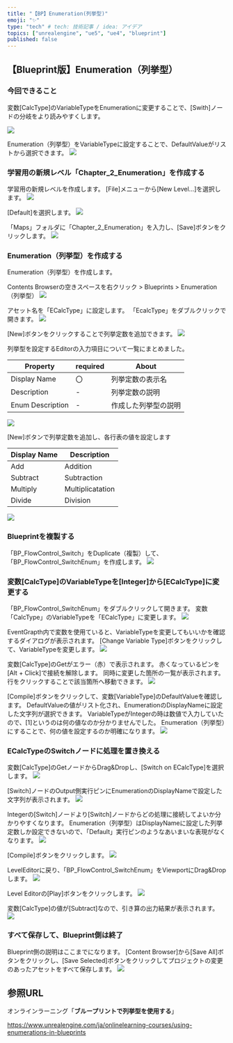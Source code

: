 ```yaml
---
title: "【BP】Enumeration(列挙型)"
emoji: "✨"
type: "tech" # tech: 技術記事 / idea: アイデア
topics: ["unrealengine", "ue5", "ue4", "blueprint"]
published: false
---
```


## 【Blueprint版】Enumeration（列挙型）

### 今回できること
変数[CalcType]のVariableTypeをEnumerationに変更することで、[Swith]ノードの分岐をより読みやすくします。

![](/images/books/ue5_starter_cpp_and_bp_001/chap_02_bp-enumeration/2022-01-24-10-35-50.png)

Enumeration（列挙型）をVariableTypeに設定することで、DefaultValueがリストから選択できます。
![](/images/books/ue5_starter_cpp_and_bp_001/chap_02_bp-enumeration/2022-01-24-10-37-33.png)

### 学習用の新規レベル「Chapter_2_Enumeration」を作成する

学習用の新規レベルを作成します。
[File]メニューから[New Level…]を選択します。
![](/images/books/ue5_starter_cpp_and_bp_001/chap_02_bp-enumeration/2022-01-24-08-49-02.png)

[Default]を選択します。
![](/images/books/ue5_starter_cpp_and_bp_001/chap_02_bp-enumeration/2022-01-24-08-49-18.png)

「Maps」フォルダに「Chapter_2_Enumeration」を入力し、[Save]ボタンをクリックします。
![](/images/books/ue5_starter_cpp_and_bp_001/chap_02_bp-enumeration/2022-01-24-08-52-19.png)


### Enumeration（列挙型）を作成する

Enumeration（列挙型）を作成します。

Contents Browserの空きスペースを右クリック > Blueprints > Enumeration（列挙型）
![](/images/books/ue5_starter_cpp_and_bp_001/chap_02_bp-enumeration/2022-01-24-09-04-13.png)

アセット名を「ECalcType」に設定します。
「EcalcType」をダブルクリックで開きます。
![](/images/books/ue5_starter_cpp_and_bp_001/chap_02_bp-enumeration/2022-01-24-09-05-38.png)


[New]ボタンをクリックすることで列挙定数を追加できます。
![](/images/books/ue5_starter_cpp_and_bp_001/chap_02_bp-enumeration/2022-01-24-09-15-13.png)

列挙型を設定するEditorの入力項目について一覧にまとめました。

| Property         | required | About                |
| ---------------- | -------- | -------------------- |
| Display Name     | 〇       | 列挙定数の表示名     |
| Description      | -        | 列挙定数の説明       |
| Enum Description | -        | 作成した列挙型の説明 |

![](/images/books/ue5_starter_cpp_and_bp_001/chap_02_bp-enumeration/2022-01-24-09-22-33.png)

[New]ボタンで列挙定数を追加し、各行表の値を設定します

| Display Name | Description      |
| ------------ | ---------------- |
| Add          | Addition         |
| Subtract     | Subtraction      |
| Multiply     | Multiplicatation |
| Divide       | Division         |

![](/images/books/ue5_starter_cpp_and_bp_001/chap_02_bp-enumeration/2022-01-24-09-24-23.png)

### Blueprintを複製する

「BP_FlowControl_Switch」をDuplicate（複製）して、「BP_FlowControl_SwitchEnum」を作成します。
![](/images/books/ue5_starter_cpp_and_bp_001/chap_02_bp-enumeration/2022-01-24-09-01-54.png)


### 変数[CalcType]のVariableTypeを[Integer]から[ECalcType]に変更する

「BP_FlowControl_SwitchEnum」をダブルクリックして開きます。
変数「CalcType」のVariableTypeを「ECalcType」に変更します。
![](/images/books/ue5_starter_cpp_and_bp_001/chap_02_bp-enumeration/2022-01-24-09-48-38.png)

EventGrapth内で変数を使用ていると、VariableTypeを変更してもいいかを確認するダイアログが表示されます。
[Change Variable Type]ボタンをクリックして、VariableTypeを変更します。
![](/images/books/ue5_starter_cpp_and_bp_001/chap_02_bp-enumeration/2022-01-24-09-53-09.png)

変数[CalcType]のGetがエラー（赤）で表示されます。
赤くなっているピンを[Alt + Click]で接続を解除します。
同時に変更した箇所の一覧が表示されます。行をクリックすることで該当箇所へ移動できます。
![](/images/books/ue5_starter_cpp_and_bp_001/chap_02_bp-enumeration/2022-01-24-09-55-09.png)

[Compile]ボタンをクリックして、変数[VariableType]のDefaultValueを確認します。
DefaultValueの値がリスト化され、EnumerationのDisplayNameに設定した文字列が選択できます。
VariableTypeがIntegerの時は数値で入力していたので、[1]というのは何の値なのか分かりませんでした。
Enumeration（列挙型）にすることで、何の値を設定するのか明確になります。
![](/images/books/ue5_starter_cpp_and_bp_001/chap_02_bp-enumeration/2022-01-24-10-11-31.png)

### ECalcTypeのSwitchノードに処理を置き換える

変数[CalcType]のGetノードからDrag&Dropし、[Switch on ECalcType]を選択します。
![](/images/books/ue5_starter_cpp_and_bp_001/chap_02_bp-enumeration/2022-01-24-09-59-42.png)

[Switch]ノードのOutput側実行ピンにEnumerationのDisplayNameで設定した文字列が表示されます。
![](/images/books/ue5_starter_cpp_and_bp_001/chap_02_bp-enumeration/2022-01-24-10-01-22.png)

Integerの[Switch]ノードより[Switch]ノードからどの処理に接続してよいか分かりやすくなります。
Enumeration（列挙型）はDisplayNameに設定した列挙定数しか設定できないので、「Default」実行ピンのようなあいまいな表現がなくなります。
![](/images/books/ue5_starter_cpp_and_bp_001/chap_02_bp-enumeration/2022-01-24-10-03-46.png)

[Compile]ボタンをクリックします。
![](/images/books/ue5_starter_cpp_and_bp_001/chap_02_bp-enumeration/2022-01-24-10-20-57.png)

LevelEditorに戻り、「BP_FlowControl_SwitchEnum」をViewportにDrag&Dropします。
![](/images/books/ue5_starter_cpp_and_bp_001/chap_02_bp-enumeration/2022-01-24-10-19-33.png)

Level Editorの[Play]ボタンをクリックします。
![](/images/books/ue5_starter_cpp_and_bp_001/chap_02_bp-enumeration/2022-01-24-10-21-20.png)

変数[CalcType]の値が[Subtract]なので、引き算の出力結果が表示されます。
![](/images/books/ue5_starter_cpp_and_bp_001/chap_02_bp-enumeration/2022-01-24-10-21-59.png)

### すべて保存して、Blueprint側は終了
Blueprint側の説明はここまでになります。
[Content Browser]から[Save All]ボタンをクリックし、[Save Selected]ボタンをクリックしてプロジェクトの変更のあったアセットをすべて保存します。
![](/images/books/ue5_starter_cpp_and_bp_001/chap_02_bp-enumeration/2022-01-24-10-31-44.png)


## 参照URL

オンラインラーニング「**ブループリントで列挙型を使用する**」

https://www.unrealengine.com/ja/onlinelearning-courses/using-enumerations-in-blueprints

